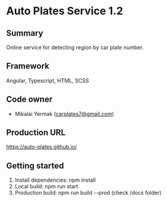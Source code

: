 # Auto Plates Service 1.2

## Summary
Online service for detecting region by car plate number.

## Framework
Angular, Typescript, HTML, SCSS

## Code owner
- Mikalai Yermak (carplates7@gmail.com)

## Production URL
https://auto-plates.github.io/

## Getting started
1. Install dependencies: npm install
2. Local build: npm run start
3. Production build: npm run build --prod (check /docs folder)
